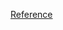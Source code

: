 [Reference](https://medium.com/javascript-scene/master-the-javascript-interview-what-s-the-difference-between-class-prototypal-inheritance-e4cd0a7562e9)
